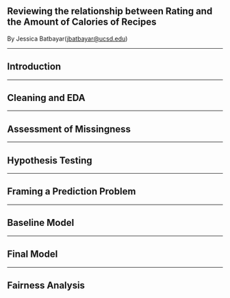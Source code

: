 ## Reviewing the relationship between Rating and the Amount of Calories of Recipes
By Jessica Batbayar(jbatbayar@ucsd.edu)

---
## Introduction

---
## Cleaning and EDA

---
## Assessment of Missingness

---
## Hypothesis Testing

---
## Framing a Prediction Problem

---
## Baseline Model

---
## Final Model

---
## Fairness Analysis
